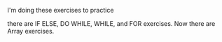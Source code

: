 I'm doing these exercises to practice

there are IF ELSE, DO WHILE, WHILE, and FOR exercises.
Now there are Array exercises.
